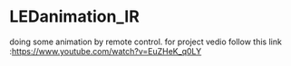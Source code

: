 # LEDanimation_IR
doing some animation by remote control.
 for project vedio follow this link :https://www.youtube.com/watch?v=EuZHeK_q0LY
